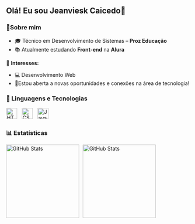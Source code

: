 ## Olá! Eu sou Jeanviesk Caicedo👋

### 👩Sobre mim
- 🎓 Técnico em Desenvolvimento de Sistemas – **Proz Educação**
- 📚 Atualmente estudando **Front-end** na **Alura**

📌 **Interesses:**  
- 💻 Desenvolvimento Web
- 🚀Estou aberta a novas oportunidades e conexões na área de tecnologia!

### 🤖 Linguagens e Tecnologias

<p>
  <img 
      align="left" 
      alt="HTML"
      title="HTML" 
      width="30px" 
      style="padding-right: 10px;" 
      src="https://cdn.jsdelivr.net/gh/devicons/devicon@latest/icons/html5/html5-original.svg" 
  />
  <img 
      align="left" 
      alt="CSS" 
      title="CSS"
      width="30px" 
      style="padding-right: 10px;" 
      src="https://cdn.jsdelivr.net/gh/devicons/devicon@latest/icons/css3/css3-original.svg" 
  />
  <img 
      align="left" 
      alt="JavaScript" 
      title="JavaScript"
      width="30px" 
      style="padding-right: 10px;" 
      src="https://cdn.jsdelivr.net/gh/devicons/devicon@latest/icons/javascript/javascript-original.svg" 
  />
</p>

<br/>
<br/>

### 📊 Estatísticas

<div style="display: flex; align-items: center;">
  <img 
    alt="GitHub Stats" 
    height="200" 
    style="padding-right: 10px;" 
    src="https://github-readme-stats.vercel.app/api?username=jeanvi12&show_icons=true&theme=tokyonight&include_all_commits=true&locale=pt-br" 
  />
  <img 
    alt="GitHub Stats" 
    height="200"
    src="https://github-readme-stats.vercel.app/api/top-langs/?username=jeanvi12&theme=tokyonight&layout=compact&custom_title=Tecnologias&langs_count=9" 
  />
</div>


